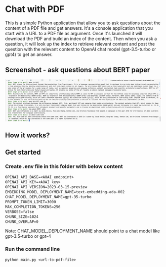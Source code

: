 # Chat with PDF
This is a simple Python application that allow you to ask questions about the content of a PDF file and get answers.
It's a console application that you start with a URL to a PDF file as argument. Once it's launched it will download the PDF and build an index of the content. Then when you ask a question, it will look up the index to retrieve relevant content and post the question with the relevant content to OpenAI chat model (gpt-3.5-turbo or gpt4) to get an answer.

## Screenshot - ask questions about BERT paper
![screenshot-chat-with-pdf](../assets/chat_with_pdf_console.png)

## How it works?

## Get started
### Create .env file in this folder with below content
```
OPENAI_API_BASE=<AOAI_endpoint>
OPENAI_API_KEY=<AOAI_key>
OPENAI_API_VERSION=2023-03-15-preview
EMBEDDING_MODEL_DEPLOYMENT_NAME=text-embedding-ada-002
CHAT_MODEL_DEPLOYMENT_NAME=gpt-35-turbo
PROMPT_TOKEN_LIMIT=3000
MAX_COMPLETION_TOKENS=256
VERBOSE=false
CHUNK_SIZE=1024
CHUNK_OVERLAP=0
```
Note: CHAT_MODEL_DEPLOYMENT_NAME should point to a chat model like gpt-3.5-turbo or gpt-4
### Run the command line
```shell
python main.py <url-to-pdf-file>
```